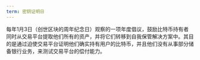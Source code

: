 ```yaml
---
term: 密钥证明日
---
```


每年1月3日（创世区块的周年纪念日）观察的一项年度倡议，鼓励比特币持有者同时从交易平台提取他们所有的资产，并将它们转移到自我保管解决方案中。其目的是通过迫使交易平台证明他们确实持有用户的比特币，并且他们没有从事部分储备银行业务，来测试交易平台的偿付能力。